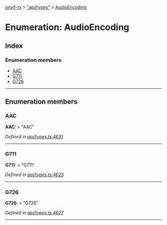 [onvif-rx](../README.md) > ["api/types"](../modules/_api_types_.md) > [AudioEncoding](../enums/_api_types_.audioencoding.md)

# Enumeration: AudioEncoding

## Index

### Enumeration members

* [AAC](_api_types_.audioencoding.md#aac)
* [G711](_api_types_.audioencoding.md#g711)
* [G726](_api_types_.audioencoding.md#g726)

---

## Enumeration members

<a id="aac"></a>

###  AAC

**AAC**:  = "AAC"

*Defined in [api/types.ts:4631](https://github.com/patrickmichalina/onvif-rx/blob/f117e44/src/api/types.ts#L4631)*

___
<a id="g711"></a>

###  G711

**G711**:  = "G711"

*Defined in [api/types.ts:4623](https://github.com/patrickmichalina/onvif-rx/blob/f117e44/src/api/types.ts#L4623)*

___
<a id="g726"></a>

###  G726

**G726**:  = "G726"

*Defined in [api/types.ts:4627](https://github.com/patrickmichalina/onvif-rx/blob/f117e44/src/api/types.ts#L4627)*

___

